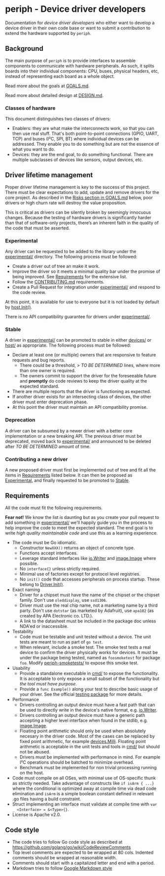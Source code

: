 # periph - Device driver developers

Documentation for _device driver developers_ who either want to develop a
device driver in their own code base or want to submit a contribution to extend
the hardware supported by `periph`.


## Background

The main purpose of `periph` is to provide interfaces to assemble components
to communicate with hardware peripherals. As such, it splits boards
into their individual components: CPU, buses, physical headers, etc, instead of
representing each board as a whole object.

Read more about the goals at [GOALS.md](GOALS.md).

Read more about detailed design at [DESIGN.md](DESIGN.md).


### Classes of hardware

This document distinguishes two classes of drivers:

* Enablers: they are what make the interconnects work, so that you can then
  use real stuff. That's both point-to-point connections (GPIO, UART, TCP) and
  buses (I²C, SPI, BT) where individual devices can be addressed.  They enable
  you to do something but are not the essence of what you want to do.
* Devices: they are the end goal, to do something functional. There are multiple
  subclasses of devices like sensors, output devices, etc.


## Driver lifetime management

Proper driver lifetime management is key to the success of this project. There
must be clear expectations to add, update and remove drivers for the core
project. As described in the [Risks section in GOALS.md](GOALS.md#risk) below,
poor drivers or high churn rate will destroy the value proposition.

This is critical as drivers can be silently broken by seemingly innocuous
changes. Because the testing of hardware drivers is significantly harder than
that of software-only projects, there’s an inherent faith in the quality of the code
that must be asserted.


### Experimental

Any driver can be requested to be added to the library under the
[experimental/](../../experimental/) directory. The following process must be
followed:
* Create a driver out of tree an make it work.
* Improve the driver so it meets a minimal quality bar under the promise of
  being improved. See [Requirements](#requirements) for the extensive list.
* Follow the [CONTRIBUTING.md](CONTRIBUTING.md) requirements.
* Create a Pull Request for integration under
  [experimental/](../../experimental/) and respond to the code review.

At this point, it is available for use to everyone but it is not loaded by
default by [host.Init()](https://godoc.org/periph.io/x/periph/host#Init).

There is no API compatibility guarantee for drivers under
[experimental/](../../experimental/).


### Stable

A driver in [experimental/](../../experimental/) can be promoted to stable in
either [devices/](../../devices/) or [host/](../../host/) as appropriate. The
following process must be followed:
* Declare at least one (or multiple) owners that are responsive to
  feature requests and bug reports.
  * There could be a threshold, > _TO BE DETERMINED_ lines, where more than one
    owner is required.
  * The owners commit to support the driver for the foreseeable future and
    **promptly** do code reviews to keep the driver quality at the expected
    standard.
* There are multiple reports that the driver is functioning as expected.
* If another driver exists for an intersecting class of devices, the other
  driver must enter deprecation phase.
* At this point the driver must maintain an API compatibility promise.


### Deprecation

A driver can be subsumed by a newer driver with a better core implementation or
a new breaking API. The previous driver must be deprecated, moved back to
[experimental/](../../experimental/) and announced to be deleted after _TO BE
DETERMINED_ amount of time.


### Contributing a new driver

A new proposed driver must first be implemented out of tree and fit all the
items in [Requirements](#requirements) listed below. It can then be proposed as
[Experimental](#experimental), and finally requested to be promoted to
[Stable](#stable).


## Requirements

All the code must fit the following requirements.

**Fear not!** We know the list _is_ daunting but as you create your pull request
to add something in [experimental/](../../experimental/) we'll happily guide
you in the process to help improve the code to meet the expected standard. The
end goal is to write *high quality maintainable code* and use this as a learning
experience.

* The code must be Go idiomatic.
  * Constructor `NewXXX()` returns an object of concrete type.
  * Functions accept interfaces.
  * Leverage standard interfaces like
    [io.Writer](https://golang.org/pkg/io/#Writer) and
    [image.Image](https://golang.org/pkg/image/#Image) where possible.
  * No `interface{}` unless strictly required.
  * Minimal use of factories except for protocol level registries.
  * No `init()` code that accesses peripherals on process startup. These belong
    to
    [Driver.Init()](https://godoc.org/periph.io/x/periph#Driver).
* Exact naming
  * Driver for a chipset must have the name of the chipset or the chipset
    family. Don't use `oleddisplay`, use `ssd1306`.
  * Driver must use the real chip name, not a marketing name by a third party.
    Don't use `dotstar` (as marketed by Adafruit), use `apa102` (as created
    by APA Electronic co. LTD.).
  * A link to the datasheet must be included in the package doc unless NDA'ed
    or inaccessible.
* Testability
  * Code must be testable and unit tested without a device. The unit tests are
    meant to run as part of `go test`.
  * When relevant, include a smoke test. The smoke test tests a real device to
    confirm the driver physically works for devices. It must be under the
    package being tested, named as `foosmoketest` for package `foo`. Modify
    [periph-smoketests/](../../cmd/periph-smoketests/) to expose this smoke
    test.
* Usability
  * Provide a standalone executable in [cmd/](../../cmd/) to expose the
    functionality.  It is acceptable to only expose a small subset of the
    functionality but _the tool must have purpose_.
  * Provide a `func Example()` along your test to describe basic usage of your
    driver. See the official [testing
    package](https://golang.org/pkg/testing/#hdr-Examples) for more details.
* Performance
  * Drivers controlling an output device must have a fast path that can be used
    to directly write in the device's native format, e.g.
    [io.Writer](https://golang.org/pkg/io/#Writer).
  * Drivers controlling an output device must have a generic path accepting
    a higher level interface when found in the stdlib, e.g.
    [image.Image](https://golang.org/pkg/image/#Image).
  * Floating point arithmetic should only be used when absolutely necesary in
    the driver code. Most of the cases can be replaced by fixed point
    arithmetic, for example
    [devices.Milli](https://godoc.org/periph.io/x/periph/devices#Milli).
    Floating point arithmetic is acceptable in the unit tests and tools in
    [cmd/](../../cmd/) but should not be abused.
  * Drivers must be implemented with performance in mind. For example I²C
    operations should be batched to minimize overhead.
  * Benchmark must be implemented for non trivial processing running on the
    host.
* Code must compile on all OSes, with minimal use of OS-specific thunk as
  strictly needed. Take advantage of constructs like `if isArm { ...}` where the
  conditional is optimized away at compile time via dead code elimination
  and `isArm` is a simple boolean constant defined in relevant .go files
  having a build constraint.
* Struct implementing an interface must validate at compile time with `var _
  <Interface> = &<Type>{}`.
* License is Apache v2.0.


## Code style

* The code tries to follow Go code style as described at
  https://github.com/golang/go/wiki/CodeReviewComments
* Top level comments are expected to be wrapped at 80 cols. Indented comments
  should be wrapped at reasonable width.
* Comments should start with a capitalized letter and end with a period.
* Markdown tries to follow [Google Markdown
  style](https://periph.io/x/styleguide/blob/gh-pages/docguide/style.md)
